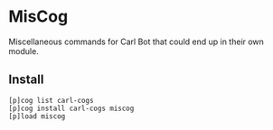# MisCog

Miscellaneous commands for Carl Bot that could end up in their own module.

## Install

```
[p]cog list carl-cogs
[p]cog install carl-cogs miscog
[p]load miscog
```

